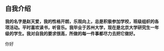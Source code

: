 ## 自我介绍

**我的名字是赵天爱，我的性格开朗，乐观向上，总是积极参加学校，班级组织的各项活动。平时喜欢读书，听音乐。我毕业于苏州大学，现在是北京大学研究生一年级的学生。我对自我的要求很高，所做的每一件事都尽力去把它做好。**




你好


